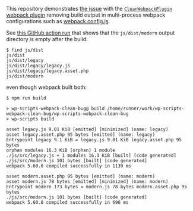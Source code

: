 This repository demonstrates [the issue](https://github.com/WordPress/gutenberg/issues/35980) with the [`CleanWebpackPlugin` webpack plugin](https://www.npmjs.com/package/clean-webpack-plugin) removing build output in multi-process webpack configurations such as [webpack.config.js](webpack.config.js).

See [this GitHub action run](https://github.com/xwp/wp-scripts-webpack-clean-bug/runs/4020021885?check_suite_focus=true) that shows that the `js/dist/modern` output directory is empty after the build:

```
$ find js/dist
js/dist
js/dist/legacy
js/dist/legacy/legacy.js
js/dist/legacy/legacy.asset.php
js/dist/modern
```

even though webpack built both:

```
$ npm run build

> wp-scripts-webpack-clean-bug@ build /home/runner/work/wp-scripts-webpack-clean-bug/wp-scripts-webpack-clean-bug
> wp-scripts build

asset legacy.js 9.01 KiB [emitted] [minimized] (name: legacy)
asset legacy.asset.php 95 bytes [emitted] (name: legacy)
Entrypoint legacy 9.1 KiB = legacy.js 9.01 KiB legacy.asset.php 95 bytes
orphan modules 16.3 KiB [orphan] 1 module
./js/src/legacy.js + 1 modules 16.3 KiB [built] [code generated]
./js/src/modern.js 101 bytes [built] [code generated]
webpack 5.60.0 compiled successfully in 1139 ms

asset modern.asset.php 95 bytes [emitted] (name: modern)
asset modern.js 78 bytes [emitted] [minimized] (name: modern)
Entrypoint modern 173 bytes = modern.js 78 bytes modern.asset.php 95 bytes
./js/src/modern.js 101 bytes [built] [code generated]
webpack 5.60.0 compiled successfully in 696 ms
```